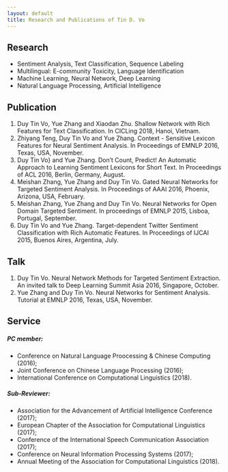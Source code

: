 ```yaml
---
layout: default
title: Research and Publications of Tin D. Vo
---
```


## Research  
- Sentiment Analysis, Text Classification, Sequence Labeling  
- Multilingual: E-community Toxicity, Language Identification  
- Machine Learning, Neural Network, Deep Learning  
- Natural Language Processing, Artificial Intelligence  

## Publication
1. Duy Tin Vo, Yue Zhang and Xiaodan Zhu. Shallow Network with Rich Features for Text Classification. In CICLing 2018, Hanoi, Vietnam.
2. Zhiyang Teng, Duy Tin Vo and Yue Zhang. Context - Sensitive Lexicon Features for Neural Sentiment Analysis. In Proceedings of EMNLP 2016, Texas, USA, November.
3. Duy Tin Vo} and Yue Zhang. Don’t Count, Predict! An Automatic Approach to Learning Sentiment Lexicons for Short Text. In Proceedings of ACL 2016, Berlin, Germany, August.
4. Meishan Zhang, Yue Zhang and Duy Tin Vo. Gated Neural Networks for Targeted Sentiment Analysis. In Proceedings of AAAI 2016, Phoenix, Arizona, USA, February.
5. Meishan Zhang, Yue Zhang and Duy Tin Vo. Neural Networks for Open Domain Targeted Sentiment. In proceedings of EMNLP 2015, Lisboa, Portugal, September.
6. Duy Tin Vo and Yue Zhang. Target-dependent Twitter Sentiment Classification with Rich Automatic Features. In Proceedings of IJCAI 2015, Buenos Aires, Argentina, July.  

## Talk  
1. Duy Tin Vo. Neural Network Methods for Targeted Sentiment Extraction. An invited talk to Deep Learning Summit Asia 2016, Singapore, October.
2. Yue Zhang and Duy Tin Vo. Neural Networks for Sentiment Analysis. Tutorial at EMNLP 2016, Texas, USA, November.

## Service  
##### PC member: 
- Conference on Natural Language Proocessing & Chinese Computing (2016);  
- Joint Conference on Chinese Language Processing (2016);  
- International Conference on Computational Linguistics (2018).

##### Sub-Reviewer:  
- Association for the Advancement of Artificial Intelligence Conference (2017);  
- European Chapter of the Association for Computational Linguistics (2017);  
- Conference of the International Speech Communication Association (2017);  
- Conference on Neural Information Processing Systems (2017);  
- Annual Meeting of the Association for Computational Linguistics (2018).  
